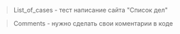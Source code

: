> List_of_cases - тест написание сайта "Список дел"

> Comments - нужно сделать свои коментарии в коде
